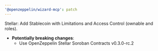 ```yaml
---
'@openzeppelin/wizard-mcp': patch
---
```


Stellar: Add Stablecoin with Limitations and Access Control (ownable and roles).
- **Potentially breaking changes**:
  - Use OpenZeppelin Stellar Soroban Contracts v0.3.0-rc.2

